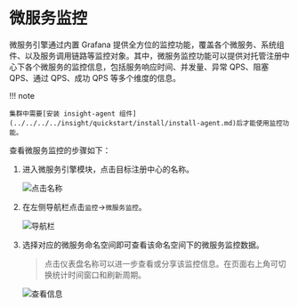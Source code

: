 # 微服务监控

微服务引擎通过内置 Grafana 提供全方位的监控功能，覆盖各个微服务、系统组件、以及服务调用链路等监控对象。其中，微服务监控功能可以提供对托管注册中心下各个微服务的监控信息，包括服务响应时间、并发量、异常 QPS、阻塞 QPS、通过 QPS、成功 QPS 等多个维度的信息。

!!! note

    集群中需要[安装 insight-agent 组件](../../../../insight/quickstart/install/install-agent.md)后才能使用监控功能。

查看微服务监控的步骤如下：

1. 进入微服务引擎模块，点击目标注册中心的名称。

    ![点击名称](https://docs.daocloud.io/daocloud-docs-images/docs/skoala/registry/managed/monitor/imgs/monitor01.png)

2. 在左侧导航栏点击`监控`->`微服务监控`。

    ![导航栏](https://docs.daocloud.io/daocloud-docs-images/docs/skoala/registry/managed/monitor/imgs/monitor04.png)

3. 选择对应的微服务命名空间即可查看该命名空间下的微服务监控数据。

    > 点击仪表盘名称可以进一步查看或分享该监控信息。在页面右上角可切换统计时间窗口和刷新周期。

    ![查看信息](https://docs.daocloud.io/daocloud-docs-images/docs/skoala/registry/managed/monitor/imgs/monitor05.png)
